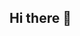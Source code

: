 ## Hi there 👋

<!--
**valeriejoy05/valeriejoy05** is a ✨ _special_ ✨ repository because its `README.md` (this file) appears on your GitHub profile.

Here are some ideas to get you started:

- 🔭 I’m currently working on ...
- 🌱 I’m currently learning ... Figma
- 👯 I’m looking to collaborate on ...
- 🤔 I’m looking for help with ...
- 💬 Ask me about ...
- 📫 How to reach me: ... bethanyivalerie@gmail.com
- 😄 Pronouns: ... she/her
- ⚡ Fun fact: ... I'm a cat person
-->
